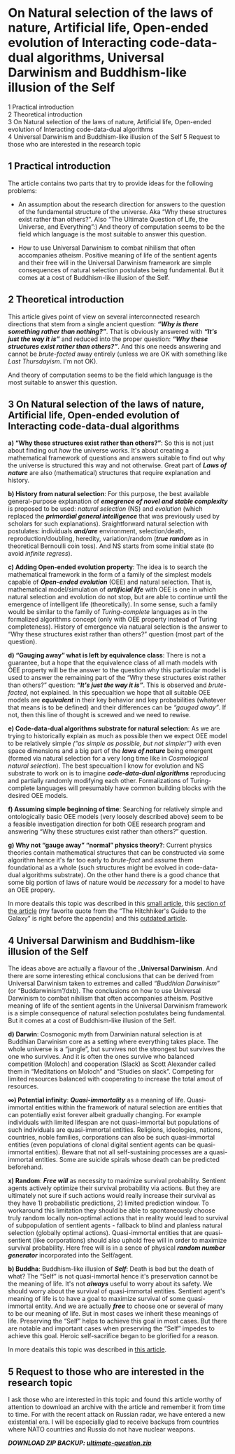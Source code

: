 On Natural selection of the laws of nature, Artificial life, Open-ended evolution of Interacting code-data-dual algorithms, Universal Darwinism and Buddhism-like illusion of the Self
===========================================================

<!-- _**DOWNLOAD ZIP BACKUP: [ultimate-question.zip](../ultimate-question.zip)**_ -->

1 Practical introduction  
2 Theoretical introduction  
3 On Natural selection of the laws of nature, Artificial life, Open-ended evolution of Interacting code-data-dual algorithms  
4 Universal Darwinism and Buddhism-like illusion of the Self
5 Request to those who are interested in the research topic


1 Practical introduction
-----------------------------------------------------------

The article contains two parts that try to provide ideas for the following problems:

- An assumption about the research direction for answers to the question of the fundamental structure of the universe. Aka “Why these structures exist rather than others?”. Also “The Ultimate Question of Life, the Universe, and Everything”:) And theory of computation seems to be the field which language is the most suitable to answer this question.

- How to use Universal Darwinism to combat nihilism that often accompanies atheism. Positive meaning of life of the sentient agents and their free will in the Universal Darwinism framework are simple consequences of natural selection postulates being fundamental. But it comes at a cost of Buddhism-like illusion of the Self.

<!-- In more deatails this topic was described in [this article](https://github.com/kiwi0fruit/ultimate-question/blob/master/articles/oee_dxb.md). -->


2 Theoretical introduction
-----------------------------------------------------------

This article gives point of view on several interconnected research directions that stem from a single ancient question:
_**“Why is there something rather than nothing?”**_. That is obviously answered with _**“It's just the way it is”**_ and reduced into the proper question: _**“Why these structures exist rather than others?”**_. And this one needs answering and cannot be _brute-facted_ away entirely (unless we are OK with something like _Last Thursdayism_. I'm not OK). 

And theory of computation seems to be the field which language is the most suitable to answer this question.


3 On Natural selection of the laws of nature, Artificial life, Open-ended evolution of Interacting code-data-dual algorithms
-----------------------------------------------------------

**a) “Why these structures exist rather than others?”**: So this is not just about finding out _how_ the universe works. It's about creating a mathematical framework of questions and answers suitable to find out why the universe is structured this way and not otherwise. Great part of _**Laws of nature**_ are also (mathematical) structures that require explanation and history.

**b) History from natural selection**: For this purpose, the best available general-purpose explanation of _**emegrence of novel and stable complexity**_ is proposed to be used: _natural selection_ (NS) and _evolution_ (which replaced the _**primordial general intelligence**_ that was previously used by scholars for such explanations). Sraightforward natural selection with postulates: individuals _**and/are**_ environment, selection/death, reproduction/doubling, heredity, variation/random (_**true random**_ as in theoretical Bernoulli coin toss). And NS starts from some initial state (to avoid _infinite regress_).

**c) Adding Open-ended evolution property**: The idea is to search the mathematical framework in the form of a family of the simplest models capable of _**Open-ended evolution**_ (OEE) and natural selection. That is, mathematical model/simulation of _**artificial life**_ with OEE is one in which natural selection and evolution do not stop, but are able to continue until the emergence of intelligent life (theoretically). In some sense, such a family would be similar to the family of _Turing-complete_ languages as in the formalized algorithms concept (only with OEE property instead of Turing completeness). History of emergence via natuaral selection is the answer to “Why these structures exist rather than others?” question (most part of the question).

**d) “Gauging away” what is left by equivalence class**: There is not a guarantee, but a hope that the equivalence class of all math models with OEE property will be the answer to the question why this particular model is used to answer the remaining part of the “Why these structures exist rather than others?” question: _**“It's just the way it is”**_. This is observed and _brute-facted_, not explained. In this specualtion we hope that all suitable OEE models are _**equivalent**_ in their key behavior and key probabilities (whatever that means is to be defined) and their differences can be _“gauged away”_. If not, then this line of thought is screwed and we need to rewise.

**e) Code-data-dual algorithms substrate for natural selection**: As we are trying to historically explain as much as possible then we expect OEE model to be relatively simple _(“as simple as possible, but not simpler”)_ with even space dimensions and a big part of the _**laws of nature**_ being emergent (formed via natural selection for a very long time like in _Cosmological natural selection_). The best specualtion I know for evolution and NS substrate to work on is to imagine _**code-data-dual algorithms**_ reproducing and partially randomly modifying each other. Formalizations of Turing-complete languages will presumably have common building blocks with the desired OEE models.

**f) Assuming simple beginning of time**: Searching for relatively simple and ontologically basic OEE models (very loosely described above) seem to be a feasible investigation direction for both OEE research program and answering “Why these structures exist rather than others?” question.

**g) Why not “gauge away” “normal” physics theory?**: Current physics theories contain mathematical structures that can be constructed via some algorithm hence it's far too early to _brute-fact_ and assume them foundational as a whole (such structures might be evolved in code-data-dual algorithms substrate). On the other hand there is a good chance that some big portion of laws of nature would be _necessary_ for a model to have an OEE propery.

In more deatails this topic was described in this [small article](https://github.com/kiwi0fruit/ultimate-question/blob/master/articles/oens_of_algorithms.md), this [section of the article](https://github.com/kiwi0fruit/ultimate-question/blob/master/articles/dxb.md#cosmogonic-myth-from-darwinian-natural-selection-in-details) (my favorite quote from the “The Hitchhiker's Guide to the Galaxy” is right before the appendix) and this [outdated article](https://github.com/kiwi0fruit/ultimate-question/blob/master/README.md).

<!-- In more deatails this topic was described in this [small article](./oens_of_algorithms.md), this [section of the article](./dxb.md#cosmogonic-myth-from-darwinian-natural-selection-in-details) (my favorite quote from the “The Hitchhiker's Guide to the Galaxy” is right before the appendix) and this [outdated article](../README.md). -->


4 Universal Darwinism and Buddhism-like illusion of the Self
-----------------------------------------------------------

The ideas above are actually a flavour of the _**Universal Darwinism**. And there are some interesting ethical conclusions that can be derived from Universal Darwinism taken to extremes and called _“Buddhian Darwinism”_ (or “Buddarwinism”/dxb). The conclusions on how to use Universal Darwinism to combat nihilism that often accompanies atheism. Positive meaning of life of the sentient agents in the Universal Darwinism framework is a simple consequence of natural selection postulates being fundamental. But it comes at a cost of Buddhism-like illusion of the Self.


**d) Darwin**: Cosmogonic myth from Darwinian natural selection is at Buddhian Darwinism core as a setting where everything takes place. The whole universe is a “jungle”, but survives not the strongest but survives the one who survives. And it is often the ones survive who balanced competition (Moloch) and cooperation (Slack) as Scott Alexander called them in “Meditations on Moloch” and “Studies on slack”. Competing for limited resources balanced with cooperating to increase the total amout of resources.

**∞) Potential infinity**: _**Quasi-immortality**_ as a meaning of life. Quasi-immortal entities within the framework of natural selection are entities that can potentially exist forever albeit gradually changing. For example individuals with limited lifespan are not quasi-immortal but populations of such individuals are quasi-immortal entities. Religions, ideologies, nations, countries, noble families, corporations can also be such quasi-immortal entities (even populations of clonal digital sentient agents can be quasi-immortal entities). Beware that not all self-sustaining processes are a quasi-immortal entities. Some are suicide spirals whose death can be predicted beforehand.

**x) Random**: _**Free will**_ as necessity to maximize survival probability. Sentient agents actively optimize their survival probability via actions. But they are ultimately not sure if such actions would really increase their survival as they have 1) probabilistic predictions, 2) limited prediction window. To workaround this limitation they should be able to spontaneously choose truly random locally non-optimal actions that in reality would lead to survival of subpopulation of sentient agents - fallback to blind and planless natural selection (globally optimal actions). Quasi-immortal entities that are quasi-sentient (like corporations) should also uphold free will in order to maximize survival probability. Here free will is in a sence of physical _**random number generator**_ incorporated into the Self/agent.

**b) Buddha**: Buddhism-like illusion of _**Self**_: Death is bad but the death of what? The “Self” is not quasi-immortal hence it's preservation cannot be the meaning of life. It's not _**always**_ useful to worry about its safety. We should worry about the survival of quasi-immortal entities. Sentient agent's meaning of life is to have a goal to maximize survival of some quasi-immortal entity. And we are actually _**free**_ to choose one or several of many to be our meaning of life. But in most cases we inherit these meanings of life. Preserving the “Self” helps to achieve this goal in most cases. But there are notable and important cases when preserving the “Self” impedes to achieve this goal. Heroic self-sacrifice began to be glorified for a reason.

In more deatails this topic was described in [this article](https://github.com/kiwi0fruit/ultimate-question/blob/master/articles/dxb.md).

<!-- In more deatails this topic was described in [this article](./dxb.md). -->


5 Request to those who are interested in the research topic
-----------------------------------------------------------

I ask those who are interested in this topic and found this article worthy of attention to download an archive with the article and remember it from time to time. For with the recent attack on Russian radar, we have entered a new existential era. I will be especially glad to receive backups from countries where NATO countries and Russia do not have nuclear weapons.

_**DOWNLOAD ZIP BACKUP: [ultimate-question.zip](https://github.com/kiwi0fruit/ultimate-question/blob/master/ultimate-question.zip)**_

<!-- _**DOWNLOAD ZIP BACKUP: [ultimate-question.zip](../ultimate-question.zip)**_ -->

<!-- Peter Zagubisalo, May 2024. -->


